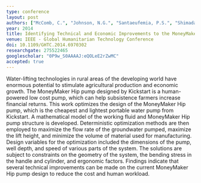 ```yaml
---
type: conference
layout: post
authors: ["McComb, C.", "Johnson, N.G.", "Santaeufemia, P.S.", "Shimada, K."]
year: 2014
title: Identifying Technical and Economic Improvements to the MoneyMaker Hip Pump through Multi-Objective Optimization
venue: IEEE - Global Humanitarian Technology Conference
doi: 10.1109/GHTC.2014.6970302
researchgate: 275522465
googlescholar: "0P9w_S0AAAAJ:eQOLeE2rZwMC"
accepted: true
---
```

Water-lifting technologies in rural areas of the developing world have enormous potential to stimulate agricultural production and economic growth. The MoneyMaker Hip pump designed by Kickstart is a human-powered low cost pump, which can help subsistence farmers increase financial returns. This work optimizes the design of the MoneyMaker Hip pump, which is the cheapest and lightest portable water pump from Kickstart. A mathematical model of the working fluid and MoneyMaker Hip pump structure is developed. Deterministic optimization methods are then employed to maximize the flow rate of the groundwater pumped, maximize the lift height, and minimize the volume of material used for manufacturing. Design variables for the optimization included the dimensions of the pump, well depth, and speed of various parts of the system. The solutions are subject to constraints on the geometry of the system, the bending stress in the handle and cylinder, and ergonomic factors. Findings indicate that several technical improvements can be made on the current MoneyMaker Hip pump design to reduce the cost and human workload.
